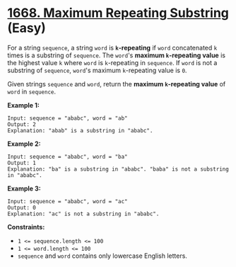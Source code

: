 # [1668. Maximum Repeating Substring][link] (Easy)

[link]: https://leetcode.com/problems/maximum-repeating-substring/

For a string `sequence`, a string `word` is **`k`-repeating** if `word` concatenated `k` times is a
substring of `sequence`. The `word`'s **maximum `k`-repeating value** is the highest value `k` where
`word` is `k`-repeating in `sequence`. If `word` is not a substring of `sequence`, `word`'s maximum
`k`-repeating value is `0`.

Given strings `sequence` and `word`, return the **maximum `k`-repeating value** of `word` in
`sequence`.

**Example 1:**

```
Input: sequence = "ababc", word = "ab"
Output: 2
Explanation: "abab" is a substring in "ababc".
```

**Example 2:**

```
Input: sequence = "ababc", word = "ba"
Output: 1
Explanation: "ba" is a substring in "ababc". "baba" is not a substring in "ababc".
```

**Example 3:**

```
Input: sequence = "ababc", word = "ac"
Output: 0
Explanation: "ac" is not a substring in "ababc".
```

**Constraints:**

- `1 <= sequence.length <= 100`
- `1 <= word.length <= 100`
- `sequence` and `word` contains only lowercase English letters.
